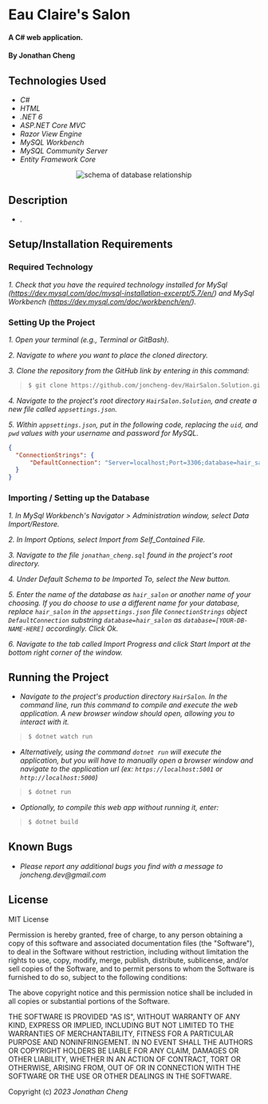 # Eau Claire's Salon

#### A C# web application.

#### By Jonathan Cheng

## Technologies Used

- _C#_
- _HTML_
- _.NET 6_
- _ASP.NET Core MVC_
- _Razor View Engine_
- _MySQL Workbench_ 
- _MySQL Community Server_
- _Entity Framework Core_

<p align="center"><img src="./wwwroot/img/database-schema.png" alt="schema of database relationship"></p>

## Description

- _._

## Setup/Installation Requirements

### Required Technology

_1. Check that you have the required technology installed for MySql (https://dev.mysql.com/doc/mysql-installation-excerpt/5.7/en/) and MySql Workbench (https://dev.mysql.com/doc/workbench/en/)._

### Setting Up the Project

_1. Open your terminal (e.g., Terminal or GitBash)._

_2. Navigate to where you want to place the cloned directory._

_3. Clone the repository from the GitHub link by entering in this command:_

> ```bash
> $ git clone https://github.com/joncheng-dev/HairSalon.Solution.git
> ```

_4. Navigate to the project's root directory `HairSalon.Solution`, and create a new file called `appsettings.json`._

_5. Within `appsettings.json`, put in the following code, replacing the `uid`, and `pwd` values with your username and password for MySQL._ 
```json
{
  "ConnectionStrings": {
      "DefaultConnection": "Server=localhost;Port=3306;database=hair_salon;uid=[YOUR-USERNAME-HERE];pwd=[YOUR-PASSWORD-HERE];",
  }
}
```

### Importing / Setting up the Database

_1. In MySql Workbench's Navigator > Administration window, select Data Import/Restore._

_2. In Import Options, select Import from Self_Contained File._ 

_3. Navigate to the file `jonathan_cheng.sql` found in the project's root directory._

_4. Under Default Schema to be Imported To, select the New button._

_5. Enter the name of the database as `hair_salon` or another name of your choosing. If you do choose to use a different name for your database, replace `hair_salon` in the `appsettings.json` file `ConnectionStrings` object `DefaultConnection` substring `database=hair_salon` as `database=[YOUR-DB-NAME-HERE]` accordingly. Click Ok._

_6. Navigate to the tab called Import Progress and click Start Import at the bottom right corner of the window._


## Running the Project

- _Navigate to the project's production directory `HairSalon`. In the command line, run this command to compile and execute the web application. A new browser window should open, allowing you to interact with it._

> ```bash
> $ dotnet watch run
> ```

- _Alternatively, using the command `dotnet run` will execute the application, but you will have to manually open a browser window and navigate to the application url (ex: `https://localhost:5001` or `http://localhost:5000`)_

> ```bash
> $ dotnet run
> ```

- _Optionally, to compile this web app without running it, enter:_

> ```bash
> $ dotnet build
> ```


## Known Bugs

- _Please report any additional bugs you find with a message to joncheng.dev@gmail.com_

## License

MIT License

Permission is hereby granted, free of charge, to any person obtaining a copy of this software and associated documentation files (the "Software"), to deal in the Software without restriction, including without limitation the rights to use, copy, modify, merge, publish, distribute, sublicense, and/or sell copies of the Software, and to permit persons to whom the Software is furnished to do so, subject to the following conditions:

The above copyright notice and this permission notice shall be included in all copies or substantial portions of the Software.

THE SOFTWARE IS PROVIDED "AS IS", WITHOUT WARRANTY OF ANY KIND, EXPRESS OR IMPLIED, INCLUDING BUT NOT LIMITED TO THE WARRANTIES OF MERCHANTABILITY, FITNESS FOR A PARTICULAR PURPOSE AND NONINFRINGEMENT. IN NO EVENT SHALL THE AUTHORS OR COPYRIGHT HOLDERS BE LIABLE FOR ANY CLAIM, DAMAGES OR OTHER LIABILITY, WHETHER IN AN ACTION OF CONTRACT, TORT OR OTHERWISE, ARISING FROM, OUT OF OR IN CONNECTION WITH THE SOFTWARE OR THE USE OR OTHER DEALINGS IN THE SOFTWARE.

Copyright (c) _2023_ _Jonathan Cheng_